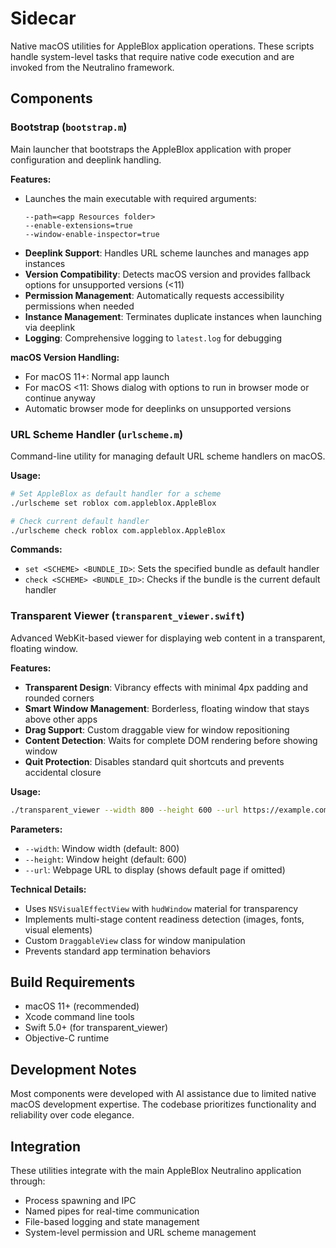 # Sidecar

Native macOS utilities for AppleBlox application operations. These scripts handle system-level tasks that require native code execution and are invoked from the Neutralino framework.

## Components

### Bootstrap (`bootstrap.m`)

Main launcher that bootstraps the AppleBlox application with proper configuration and deeplink handling.

**Features:**
- Launches the main executable with required arguments:
  ```
  --path=<app Resources folder>
  --enable-extensions=true
  --window-enable-inspector=true
  ```
- **Deeplink Support**: Handles URL scheme launches and manages app instances
- **Version Compatibility**: Detects macOS version and provides fallback options for unsupported versions (<11)
- **Permission Management**: Automatically requests accessibility permissions when needed
- **Instance Management**: Terminates duplicate instances when launching via deeplink
- **Logging**: Comprehensive logging to `latest.log` for debugging

**macOS Version Handling:**
- For macOS 11+: Normal app launch
- For macOS <11: Shows dialog with options to run in browser mode or continue anyway
- Automatic browser mode for deeplinks on unsupported versions

### URL Scheme Handler (`urlscheme.m`)

Command-line utility for managing default URL scheme handlers on macOS.

**Usage:**
```bash
# Set AppleBlox as default handler for a scheme
./urlscheme set roblox com.appleblox.AppleBlox

# Check current default handler
./urlscheme check roblox com.appleblox.AppleBlox
```

**Commands:**
- `set <SCHEME> <BUNDLE_ID>`: Sets the specified bundle as default handler
- `check <SCHEME> <BUNDLE_ID>`: Checks if the bundle is the current default handler

### Transparent Viewer (`transparent_viewer.swift`)

Advanced WebKit-based viewer for displaying web content in a transparent, floating window.

**Features:**
- **Transparent Design**: Vibrancy effects with minimal 4px padding and rounded corners
- **Smart Window Management**: Borderless, floating window that stays above other apps
- **Drag Support**: Custom draggable view for window repositioning
- **Content Detection**: Waits for complete DOM rendering before showing window
- **Quit Protection**: Disables standard quit shortcuts and prevents accidental closure

**Usage:**
```bash
./transparent_viewer --width 800 --height 600 --url https://example.com
```

**Parameters:**
- `--width`: Window width (default: 800)
- `--height`: Window height (default: 600)
- `--url`: Webpage URL to display (shows default page if omitted)

**Technical Details:**
- Uses `NSVisualEffectView` with `hudWindow` material for transparency
- Implements multi-stage content readiness detection (images, fonts, visual elements)
- Custom `DraggableView` class for window manipulation
- Prevents standard app termination behaviors



## Build Requirements

- macOS 11+ (recommended)
- Xcode command line tools
- Swift 5.0+ (for transparent_viewer)
- Objective-C runtime

## Development Notes

Most components were developed with AI assistance due to limited native macOS development expertise. The codebase prioritizes functionality and reliability over code elegance.

## Integration

These utilities integrate with the main AppleBlox Neutralino application through:
- Process spawning and IPC
- Named pipes for real-time communication
- File-based logging and state management
- System-level permission and URL scheme management